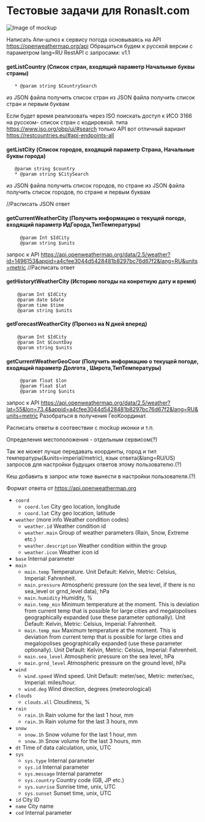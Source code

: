 # Тестовые задачи  для  RonasIt.com
![Image of mockup](https://resume.nodejs.website/UP.jpg)


Написать Апи-шлюз к сервису погода основываясь на API https://openweathermap.org/api
Обращаться будем к русской версии с параметром lang=RU 
RestAPI c запросами:
v1.1
#### getListCountry (Список стран, входящий параметр Начальные буквы страны)
 ```    
    * @param string $СountrySearch
 ```   
из JSON файла получить список стран
из JSON файла получить список стран и первым буквам

Если будет время реализовать через ISO
поискать доступ к ИСО 3166 на русском- список стран с кодировкой. 
типа https://www.iso.org/obp/ui/#search только API
вот отличный вариант https://restcountries.eu/#api-endpoints-all


#### getListCity (Список городов, входящий параметр Страна, Начальные буквы города)
 ``` 
    @param string $country
    * @param string $CitySearch
 ```   
из JSON файла получить список городов, по стране
из JSON файла получить список городов, по стране и первым буквам

//Расписать JSON ответ

#### getCurrentWeatherCity (Получить информацию о текущей погоде, входящий параметр ИдГорода,ТипТемпературы)
 ``` 
      @param Int $IdCity      
      @param string $units
 ```
 запрос к API https://api.openweathermap.org/data/2.5/weather?id=1496153&appid=a4cfee3044d5428481b8297bc76d67f2&lang=RU&units=metric
 //Расписать ответ
 
 #### getHistorytWeatherCity (Историю погоды на конретную дату и время)
  ``` 
      @param Int $IdCity      
      @param date $date
      @param time $time
      @param string $units
 ```  
 #### getForecastWeatherCity (Прогноз на N дней вперед)
  ``` 
      @param Int $IdCity      
      @param Int $CountDay
      @param string $units
 ```  
 
 #### getCurrentWeatherGeoCoor (Получить информацию о текущей погоде, входящий параметр Долгота , Широта,ТипТемпературы)
 ``` 
      @param float $lon
      @param float $lat
      @param string $units
 ```
 запрос к API  https://api.openweathermap.org/data/2.5/weather?lat=55&lon=73.4&appid=a4cfee3044d5428481b8297bc76d67f2&lang=RU&units=metric
 Разобраться в получения ГеоКоординат.
 

Расписать ответы в соотвествии с mockup иконки и т.п.

Определения местоположения - отдельным сервисом(?)

Так же может лучше передавать координты, город и тип температуры(&units=imperial/metric), язык ответа(&lang=RU/US) запросов для настройки будущих ответов этому пользователю.(?)

Кеш добавить в запрос или тоже  вынести в настройки пользователя.(?)

Формат ответа от https://api.openweathermap.org
*   `coord`
    *   `coord.lon` City geo location, longitude
    *   `coord.lat` City geo location, latitude
*   `weather` (more info Weather condition codes)
    *   `weather.id` Weather condition id
    *   `weather.main` Group of weather parameters (Rain, Snow, Extreme etc.)
    *   `weather.description` Weather condition within the group
    *   `weather.icon` Weather icon id
*   `base` Internal parameter
*   `main`
    *   `main.temp` Temperature. Unit Default: Kelvin, Metric: Celsius, Imperial: Fahrenheit.
    *   `main.pressure` Atmospheric pressure (on the sea level, if there is no sea\_level or grnd\_level data), hPa
    *   `main.humidity` Humidity, %
    *   `main.temp_min` Minimum temperature at the moment. This is deviation from current temp that is possible for large cities and megalopolises geographically expanded (use these parameter optionally). Unit Default: Kelvin, Metric: Celsius, Imperial: Fahrenheit.
    *   `main.temp_max` Maximum temperature at the moment. This is deviation from current temp that is possible for large cities and megalopolises geographically expanded (use these parameter optionally). Unit Default: Kelvin, Metric: Celsius, Imperial: Fahrenheit.
    *   `main.sea_level` Atmospheric pressure on the sea level, hPa
    *   `main.grnd_level` Atmospheric pressure on the ground level, hPa
*   `wind`
    *   `wind.speed` Wind speed. Unit Default: meter/sec, Metric: meter/sec, Imperial: miles/hour.
    *   `wind.deg` Wind direction, degrees (meteorological)
*   `clouds`
    *   `clouds.all` Cloudiness, %
*   `rain`
    *   `rain.1h` Rain volume for the last 1 hour, mm
    *   `rain.3h` Rain volume for the last 3 hours, mm
*   `snow`
    *   `snow.1h` Snow volume for the last 1 hour, mm
    *   `snow.3h` Snow volume for the last 3 hours, mm
*   `dt` Time of data calculation, unix, UTC
*   `sys`
    *   `sys.type` Internal parameter
    *   `sys.id` Internal parameter
    *   `sys.message` Internal parameter
    *   `sys.country` Country code (GB, JP etc.)
    *   `sys.sunrise` Sunrise time, unix, UTC
    *   `sys.sunset` Sunset time, unix, UTC
*   `id` City ID
*   `name` City name
*   `cod` Internal parameter
